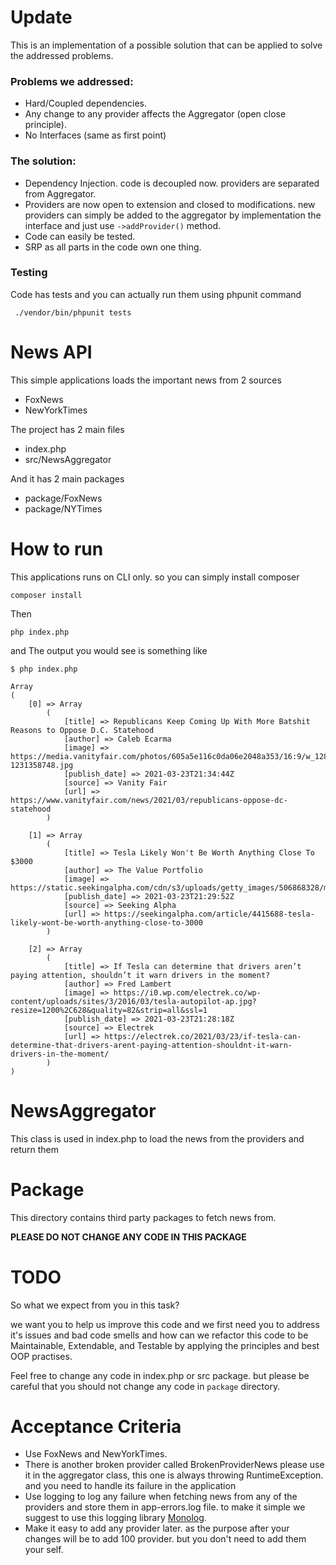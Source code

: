 # Update
This is an implementation of a possible solution that can be applied to solve the addressed problems.

### Problems we addressed:
- Hard/Coupled dependencies.
- Any change to any provider affects the Aggregator  (open close principle).
- No Interfaces (same as first point)

### The solution:
- Dependency Injection. code is decoupled now. providers are separated from Aggregator.
- Providers are now open to extension and closed to modifications. new providers can simply be added to the aggregator by implementation the interface and just use `->addProvider()` method.
- Code can easily be tested.
- SRP as all parts in the code own one thing.

### Testing
Code has tests and you can actually run them using phpunit command
```shell script
 ./vendor/bin/phpunit tests 
```

# News API

This simple applications loads the important news from 2 sources
- FoxNews
- NewYorkTimes

The project has 2 main files
- index.php
- src/NewsAggregator

And it has 2 main packages
- package/FoxNews
- package/NYTimes

# How to run
This applications runs on CLI only. so you can simply install composer
```shell script
composer install
``` 
Then
```shell script
php index.php
```

and The output you would see is something like 
```shell script
$ php index.php

Array
(
    [0] => Array
        (
            [title] => Republicans Keep Coming Up With More Batshit Reasons to Oppose D.C. Statehood
            [author] => Caleb Ecarma
            [image] => https://media.vanityfair.com/photos/605a5e116c0da06e2048a353/16:9/w_1280,c_limit/GettyImages-1231358748.jpg
            [publish_date] => 2021-03-23T21:34:44Z
            [source] => Vanity Fair
            [url] => https://www.vanityfair.com/news/2021/03/republicans-oppose-dc-statehood
        )

    [1] => Array
        (
            [title] => Tesla Likely Won't Be Worth Anything Close To $3000
            [author] => The Value Portfolio
            [image] => https://static.seekingalpha.com/cdn/s3/uploads/getty_images/506868328/medium_image_506868328.jpg
            [publish_date] => 2021-03-23T21:29:52Z
            [source] => Seeking Alpha
            [url] => https://seekingalpha.com/article/4415688-tesla-likely-wont-be-worth-anything-close-to-3000
        )

    [2] => Array
        (
            [title] => If Tesla can determine that drivers aren’t paying attention, shouldn’t it warn drivers in the moment?
            [author] => Fred Lambert
            [image] => https://i0.wp.com/electrek.co/wp-content/uploads/sites/3/2016/03/tesla-autopilot-ap.jpg?resize=1200%2C628&quality=82&strip=all&ssl=1
            [publish_date] => 2021-03-23T21:28:18Z
            [source] => Electrek
            [url] => https://electrek.co/2021/03/23/if-tesla-can-determine-that-drivers-arent-paying-attention-shouldnt-it-warn-drivers-in-the-moment/
        )
)
```


# NewsAggregator
This class is used in index.php to load the news from the providers and return them

# Package
This directory contains third party packages to fetch news from. 

**PLEASE DO NOT CHANGE ANY CODE IN THIS PACKAGE**


# TODO

So what we expect from you in this task? 

we want you to help us improve this code and we first need you to address it's issues and bad code smells and how can we refactor this code to be Maintainable, Extendable, and Testable by applying the principles and best OOP practises.

Feel free to change any code in index.php or src package. but please be careful that you should not change any code in `package` directory.

# Acceptance Criteria

- Use FoxNews and NewYorkTimes.
- There is another broken provider called BrokenProviderNews please use it in the aggregator class, this one is always throwing RuntimeException. and you need to handle its failure in the application
- Use logging to log any failure when fetching news from any of the providers and store them in app-errors.log file. to make it simple we suggest to use this logging library [Monolog](https://github.com/Seldaek/monolog).
- Make it easy to add any provider later. as the purpose after your changes will be to add 100 provider. but you don't need to add them your self.
